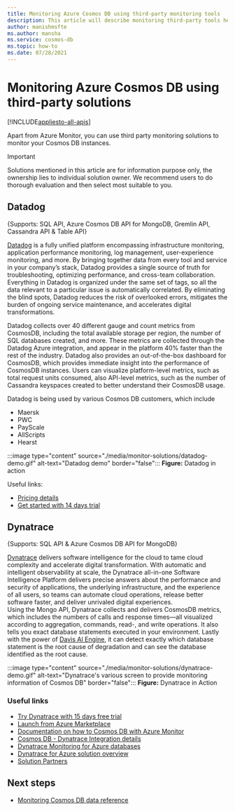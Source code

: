 ```yaml
---
title: Monitoring Azure Cosmos DB using third-party monitoring tools
description: This article will describe monitoring third-party tools helps monitoring Cosmos DB.
author: manishmsfte
ms.author: mansha
ms.service: cosmos-db
ms.topic: how-to
ms.date: 07/28/2021
---
```


# Monitoring Azure Cosmos DB using third-party solutions
[!INCLUDE[appliesto-all-apis](includes/appliesto-all-apis.md)]

Apart from Azure Monitor, you can use third party monitoring solutions to monitor your Cosmos DB instances.

> [!IMPORTANT] 
> Solutions mentioned in this article are for information purpose only, the ownership lies to individual solution owner. We recommend users to do thorough evaluation and then select most suitable to you.

## Datadog
{Supports: SQL API, Azure Cosmos DB API for MongoDB, Gremlin API, Cassandra API & Table API}

[Datadog](https://www.datadoghq.com/) is a fully unified platform encompassing infrastructure monitoring, application performance monitoring, log management, user-experience monitoring, and more. By bringing together data from every tool and service in your company’s stack, Datadog provides a single source of truth for troubleshooting, optimizing performance, and cross-team collaboration.
Everything in Datadog is organized under the same set of tags, so all the data relevant to a particular issue is automatically correlated. By eliminating the blind spots, Datadog reduces the risk of overlooked errors, mitigates the burden of ongoing service maintenance, and accelerates digital transformations.

Datadog collects over 40 different gauge and count metrics from CosmosDB, including the total available storage per region, the number of SQL databases created, and more. These metrics are collected through the Datadog Azure integration, and appear in the platform 40% faster than the rest of the industry. Datadog also provides an out-of-the-box dashboard for CosmosDB, which provides immediate insight into the performance of CosmosDB instances. Users can visualize platform-level metrics, such as total request units consumed, also API-level metrics, such as the number of Cassandra keyspaces created to better understand their CosmosDB usage.

Datadog is being used by various Cosmos DB customers, which include
- Maersk
- PWC 
- PayScale 
- AllScripts 
- Hearst



:::image type="content" source="./media/monitor-solutions/datadog-demo.gif" alt-text="Datadog demo" border="false":::
**Figure:**  Datadog in action

Useful links:
- [Pricing details](https://www.datadoghq.com/pricing/)
- [Get started with 14 days trial](https://www.datadoghq.com/free-datadog-trial/)


## Dynatrace
{Supports: SQL API & Azure Cosmos DB API for MongoDB}

[Dynatrace](https://www.dynatrace.com/platform/) delivers software intelligence for the cloud to tame cloud complexity and accelerate digital transformation. With automatic and intelligent observability at scale, the Dynatrace all-in-one Software Intelligence Platform delivers precise answers about the performance and security of applications, the underlying infrastructure, and the experience of all users, so teams can automate cloud operations, release better software faster, and deliver unrivaled digital experiences.  
Using the Mongo API, Dynatrace collects and delivers CosmosDB metrics, which includes the numbers of calls and response times—all visualized according to aggregation, commands, read-, and write operations.  It also tells you exact database statements executed in your environment.  Lastly with the power of [Davis AI Engine](https://www.dynatrace.com/davis), it can detect exactly which database statement is the root cause of degradation and can see the database identified as the root cause.

:::image type="content" source="./media/monitor-solutions/dynatrace-demo.gif" alt-text="Dynatrace's various screen to provide monitoring information of Cosmos DB" border="false":::
**Figure:** Dynatrace in Action

### Useful links

- [Try Dynatrace with 15 days free trial](https://www.dynatrace.com/trial)
- [Launch from Azure Marketplace](https://azuremarketplace.microsoft.com/en-us/marketplace/apps/dynatrace.dynatrace-managed)
- [Documentation on how to Cosmos DB with Azure Monitor](https://www.dynatrace.com/support/help/setup-and-configuration/setup-on-cloud-platforms/microsoft-azure-services)
- [Cosmos DB - Dynatrace Integration details](https://www.dynatrace.com/news/blog/azure-services-explained-part-4-azure-cosmos-db/?_ga=2.185016301.559899881.1623174355-748416177.1603817475)
- [Dynatrace Monitoring for Azure databases](https://www.dynatrace.com/technologies/azure-monitoring/azure-database-performance/)
- [Dynatrace for Azure solution overview](https://www.dynatrace.com/technologies/azure-monitoring/)
- [Solution Partners](https://www.dynatrace.com/partners/solution-partners/)

## Next steps
- [Monitoring Cosmos DB data reference](./monitor-cosmos-db-reference.md)
